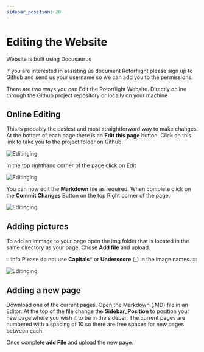```yaml
---
sidebar_position: 20
---
```


# Editing the Website

Website is built using Docusaurus

If you are interested in assisting us document Rotorflight please sign up to Github and send us your username so we can add you to the permissions.

There are two ways you can Edit the Rotorflight Website. Directly online through the Github project repository or locally on your machine

## Online Editing

This is probably the easiest and most straightforward way to make changes. At the bottom of each page there is an **Edit this page** button. Click on this link to take you to the project folder on Github.

![Editinging](./img/edit-1.png)

In the top righthand corner of the page click on Edit

![Editinging](./img/edit-2.png)

You can now edit the **Markdown** file as required. When complete click on the **Commit Changes** Button on the top Right corner of the page.

![Editinging](./img/edit-3.png)

## Adding pictures

To add an immage to your page open the img folder that is located in the same directory as your page. Chose **Add file** and upload.

:::info
Please do not use **Capitals**\* or **Underscore** (\_) in the image names.
:::

![Editinging](./img/edit-4.png)

## Adding a new page

Download one of the current pages. Open the Markdown (.MD) file in an Editor. At the top of the file change the **Sidebar\_Position** to position your new page where you wish it to be in the sidebar. The current pages are numbered with a spacing of 10 so there are free spaces for new pages between each.

Once complete **add File** and upload the new page.
